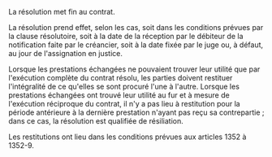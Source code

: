 La résolution met fin au contrat. 


  

La résolution prend effet, selon les cas, soit dans les conditions prévues par la clause résolutoire, soit à la date de la réception par le débiteur de la notification faite par le créancier, soit à la date fixée par le juge ou, à défaut, au jour de l'assignation en justice. 


  

Lorsque les prestations échangées ne pouvaient trouver leur utilité que par l'exécution complète du contrat résolu, les parties doivent restituer l'intégralité de ce qu'elles se sont procuré l'une à l'autre. Lorsque les prestations échangées ont trouvé leur utilité au fur et à mesure de l'exécution réciproque du contrat, il n'y a pas lieu à restitution pour la période antérieure à la dernière prestation n'ayant pas reçu sa contrepartie ; dans ce cas, la résolution est qualifiée de résiliation. 


  

Les restitutions ont lieu dans les conditions prévues aux articles 1352 à 1352-9.


  
